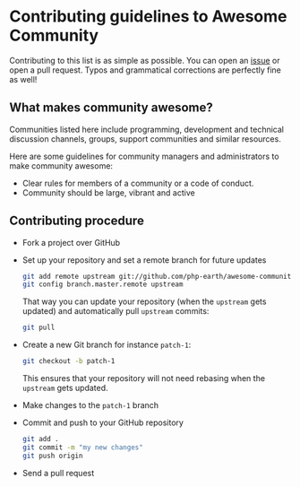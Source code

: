 # Contributing guidelines to Awesome Community

Contributing to this list is as simple as possible. You can open an
[issue](https://github.com/php-earth/awesome-community/issues)
or open a pull request. Typos and grammatical corrections are perfectly fine as
well!

## What makes community awesome?

Communities listed here include programming, development and technical discussion
channels, groups, support communities and similar resources.

Here are some guidelines for community managers and administrators to make
community awesome:

* Clear rules for members of a community or a code of conduct.
* Community should be large, vibrant and active

## Contributing procedure

* Fork a project over GitHub

* Set up your repository and set a remote branch for future updates

  ```bash
  git add remote upstream git://github.com/php-earth/awesome-community.git
  git config branch.master.remote upstream
  ```

  That way you can update your repository (when the `upstream` gets updated) and
  automatically pull `upstream` commits:

  ```bash
  git pull
  ```

* Create a new Git branch for instance `patch-1`:

  ```bash
  git checkout -b patch-1
  ```

  This ensures that your repository will not need rebasing when the `upstream`
  gets updated.

* Make changes to the `patch-1` branch

* Commit and push to your GitHub repository

  ```bash
  git add .
  git commit -m "my new changes"
  git push origin
  ```

* Send a pull request
